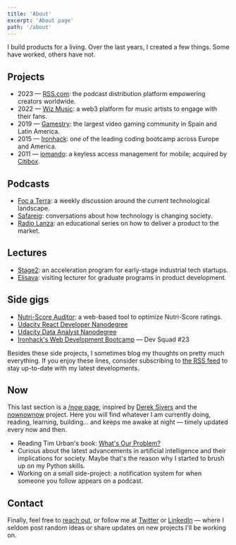 ```yaml
---
title: 'About'
excerpt: 'About page'
path: '/about'
---
```


I build products for a living. Over the last years, I created a few things. Some have worked, others have not.

## Projects

- 2023 — [RSS.com](https://rss.com/): the podcast distribution platform empowering creators worldwide.
- 2022 — [Wiz Music](https://wizmusic.com/): a web3 platform for music artists to engage with their fans.
- 2019 — [Gamestry](https://gamestry.com/): the largest video gaming community in Spain and Latin America.
- 2015 — [Ironhack](https://ironhack.com/): one of the leading coding bootcamp across Europe and America.
- 2011 — [iomando](https://www.iomando.com/): a keyless access management for mobile; acquired by [Citibox](https://citibox.com/).

## Podcasts

- [Foc a Terra](https://rss.com/podcasts/focaterra/): a weekly discussion around the current technological landscape.
- [Safareig](https://www.safareig.fm): conversations about how technology is changing society.
- [Radio Lanza](https://www.radiolanza.com): an educational series on how to deliver a product to the market.

## Lectures

- [Stage2](https://stage2.cc/): an acceleration program for early-stage industrial tech startups.
- [Elisava](https://www.elisava.net/): visiting lecturer for graduate programs in product development.

## Side gigs

- [Nutri-Score Auditor](https://nutriscore.app/): a web-based tool to optimize Nutri-Score ratings.
- [Udacity React Developer Nanodegree](/blog/2018/udacity-rdnd)
- [Udacity Data Analyst Nanodegree](/blog/2018/udacity-dand)
- [Ironhack's Web Development Bootcamp](/blog/2016/ironhack-experience) — Dev Squad #23

Besides these side projects, I sometimes blog my thoughts on pretty much everything. If you enjoy these lines, consider subscribing to [the RSS feed](https://www.collado.io/rss.xml) to stay up-to-date with my latest developments.

## Now

This last section is a [/now page](https://nownownow.com/p/YAnl), inspired by [Derek Sivers](https://sivers.org) and the [nownownow](https://nownownow.com) project. Here you will find whatever I am currently doing, reading, learning, building... and keeps me awake at night — timely updated every now and then.

- Reading Tim Urban's book: [What's Our Problem?](https://waitbutwhy.com/2023/02/last-six-years.html)
- Curious about the latest advancements in artificial intelligence and their implications for society. Maybe that's the reason why I started to brush up on my Python skills.
- Working on a small side-project: a notification system for when someone you follow appears on a podcast.

## Contact

Finally, feel free to [reach out](mailto:maroon_05_midway@icloud.com), or follow me at [Twitter](https://twitter.com/MarcCollado/) or [LinkedIn](https://www.linkedin.com/in/MarcCollado/) — where I seldom post random ideas or share updates on new projects I'll be working on.
